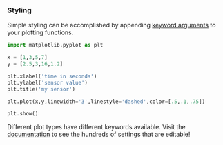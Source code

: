 ### Styling

Simple styling can be accomplished by appending [keyword arguments](http://matplotlib.org/2.1.0/api/_as_gen/matplotlib.lines.Line2D.html#matplotlib.lines.Line2D.set_color) to your plotting functions.

```python
import matplotlib.pyplot as plt

x = [1,3,5,7]
y = [2.5,3,16,1.2]

plt.xlabel('time in seconds')
plt.ylabel('sensor value')
plt.title('my sensor')

plt.plot(x,y,linewidth='3',linestyle='dashed',color=[.5,.1,.75])

plt.show()
```

Different plot types have different keywords available. Visit the [documentation](http://www.matplotlib.org) to see the hundreds of settings that are editable! 
